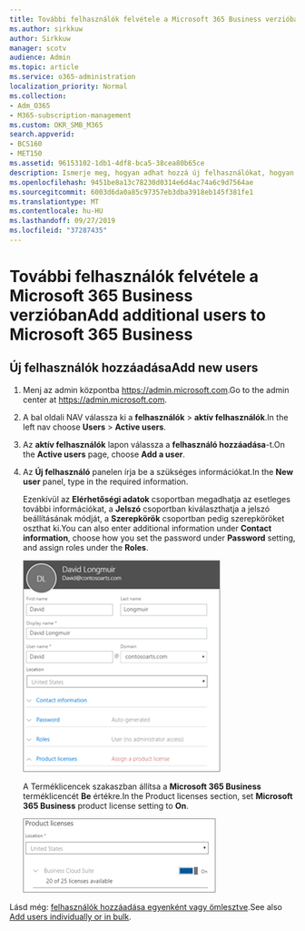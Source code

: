 ```yaml
---
title: További felhasználók felvétele a Microsoft 365 Business verzióban
ms.author: sirkkuw
author: Sirkkuw
manager: scotv
audience: Admin
ms.topic: article
ms.service: o365-administration
localization_priority: Normal
ms.collection:
- Adm_O365
- M365-subscription-management
ms.custom: OKR_SMB_M365
search.appverid:
- BCS160
- MET150
ms.assetid: 96153102-1db1-4df8-bca5-38cea80b65ce
description: Ismerje meg, hogyan adhat hozzá új felhasználókat, hogyan biztosítsa eszközeiket, és hogyan rendelhet szerepköröket a Microsoft 365 Business-ben.
ms.openlocfilehash: 9451be8a13c78230d0314e6d4ac74a6c9d7564ae
ms.sourcegitcommit: 6003d6da0a85c97357eb3dba3918eb145f381fe1
ms.translationtype: MT
ms.contentlocale: hu-HU
ms.lasthandoff: 09/27/2019
ms.locfileid: "37287435"
---
```

# <a name="add-additional-users-to-microsoft-365-business"></a><span data-ttu-id="04c24-103">További felhasználók felvétele a Microsoft 365 Business verzióban</span><span class="sxs-lookup"><span data-stu-id="04c24-103">Add additional users to Microsoft 365 Business</span></span>

## <a name="add-new-users"></a><span data-ttu-id="04c24-104">Új felhasználók hozzáadása</span><span class="sxs-lookup"><span data-stu-id="04c24-104">Add new users</span></span>

1. <span data-ttu-id="04c24-105">Menj az admin központba <a href="https://go.microsoft.com/fwlink/p/?linkid=837890" target="_blank">https://admin.microsoft.com</a>.</span><span class="sxs-lookup"><span data-stu-id="04c24-105">Go to the admin center at <a href="https://go.microsoft.com/fwlink/p/?linkid=837890" target="_blank">https://admin.microsoft.com</a>.</span></span> 
2. <span data-ttu-id="04c24-106">A bal oldali NAV válassza ki a **felhasználók** \> **aktív felhasználók**.</span><span class="sxs-lookup"><span data-stu-id="04c24-106">In the left nav choose **Users** \> **Active users**.</span></span>
1. <span data-ttu-id="04c24-107">Az **aktív felhasználók** lapon válassza a **felhasználó hozzáadása**-t.</span><span class="sxs-lookup"><span data-stu-id="04c24-107">On the **Active users** page, choose **Add a user**.</span></span>
 4. <span data-ttu-id="04c24-108">Az **Új felhasználó** panelen írja be a szükséges információkat.</span><span class="sxs-lookup"><span data-stu-id="04c24-108">In the **New user** panel, type in the required information.</span></span> 
  
    <span data-ttu-id="04c24-109">Ezenkívül az **Elérhetőségi adatok** csoportban megadhatja az esetleges további információkat, a **Jelszó** csoportban kiválaszthatja a jelszó beállításának módját, a **Szerepkörök** csoportban pedig szerepköröket oszthat ki.</span><span class="sxs-lookup"><span data-stu-id="04c24-109">You can also enter additional information under **Contact information**, choose how you set the password under **Password** setting, and assign roles under the **Roles**.</span></span>
      
    ![Enter user information in the New user card](media/f04d39ca-48be-4868-8330-8552a4754c8b.png)
      
    <span data-ttu-id="04c24-111">A Terméklicencek szakaszban állítsa a **Microsoft 365 Business** terméklicencét **Be** értékre.</span><span class="sxs-lookup"><span data-stu-id="04c24-111">In the Product licenses section, set **Microsoft 365 Business** product license setting to **On**.</span></span>
      
    ![Set the license setting to On position](media/7404f7f7-93bc-44a3-9ffb-4208b5b17402.png)
  
<span data-ttu-id="04c24-113">Lásd még: [felhasználók hozzáadása egyenként vagy ömlesztve](https://docs.microsoft.com/office365/admin/add-users/add-users).</span><span class="sxs-lookup"><span data-stu-id="04c24-113">See also [Add users individually or in bulk](https://docs.microsoft.com/office365/admin/add-users/add-users).</span></span>
  
